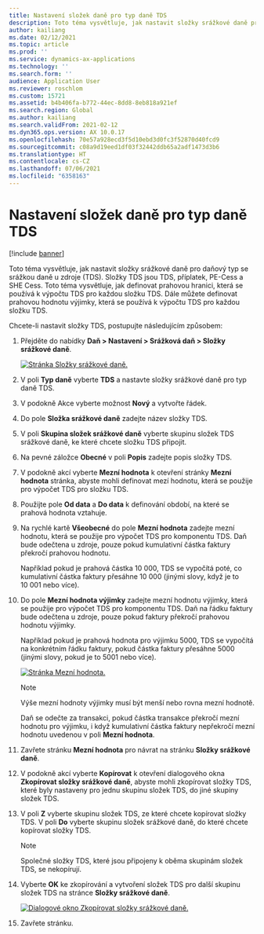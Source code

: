 ```yaml
---
title: Nastavení složek daně pro typ daně TDS
description: Toto téma vysvětluje, jak nastavit složky srážkové daně pro daňový typ se srážkou daně u zdroje (TDS). Vysvětluje také, jak definovat prahovou hranici, která se používá k výpočtu TDS pro každou složku TDS.
author: kailiang
ms.date: 02/12/2021
ms.topic: article
ms.prod: ''
ms.service: dynamics-ax-applications
ms.technology: ''
ms.search.form: ''
audience: Application User
ms.reviewer: roschlom
ms.custom: 15721
ms.assetid: b4b406fa-b772-44ec-8dd8-8eb818a921ef
ms.search.region: Global
ms.author: kailiang
ms.search.validFrom: 2021-02-12
ms.dyn365.ops.version: AX 10.0.17
ms.openlocfilehash: 70e57a928ecd3f5d10ebd3d0fc3f52870d40fcd9
ms.sourcegitcommit: c08a9d19eed1df03f32442ddb65a2adf1473d3b6
ms.translationtype: HT
ms.contentlocale: cs-CZ
ms.lasthandoff: 07/06/2021
ms.locfileid: "6358163"
---
```

# <a name="set-up-tax-components-for-the-tds-tax-type"></a>Nastavení složek daně pro typ daně TDS

[!include [banner](../includes/banner.md)]

Toto téma vysvětluje, jak nastavit složky srážkové daně pro daňový typ se srážkou daně u zdroje (TDS). Složky TDS jsou TDS, příplatek, PE-Cess a SHE Cess. Toto téma vysvětluje, jak definovat prahovou hranici, která se používá k výpočtu TDS pro každou složku TDS. Dále můžete definovat prahovou hodnotu výjimky, která se používá k výpočtu TDS pro každou složku TDS.

Chcete-li nastavit složky TDS, postupujte následujícím způsobem:

1. Přejděte do nabídky **Daň \> Nastavení \> Srážková daň \> Složky srážkové daně**.

    [![Stránka Složky srážkové daně.](./media/apac-ind-TDS-9.png)](./media/apac-ind-TDS-9.png)

2. V poli **Typ daně** vyberte **TDS** a nastavte složky srážkové daně pro typ daně TDS.
3. V podokně Akce vyberte možnost **Nový** a vytvořte řádek.
4. Do pole **Složka srážkové daně** zadejte název složky TDS.
5. V poli **Skupina složek srážkové daně** vyberte skupinu složek TDS srážkové daně, ke které chcete složku TDS připojit.
6. Na pevné záložce **Obecné** v poli **Popis** zadejte popis složky TDS.
7. V podokně akcí vyberte **Mezní hodnota** k otevření stránky **Mezní hodnota** stránka, abyste mohli definovat mezí hodnotu, která se použije pro výpočet TDS pro složku TDS.
8. Použijte pole **Od data** a **Do data** k definování období, na které se prahová hodnota vztahuje.
9. Na rychlé kartě **Všeobecné** do pole **Mezní hodnota** zadejte mezní hodnotu, která se použije pro výpočet TDS pro komponentu TDS. Daň bude odečtena u zdroje, pouze pokud kumulativní částka faktury překročí prahovou hodnotu.

    Například pokud je prahová částka 10 000, TDS se vypočítá poté, co kumulativní částka faktury přesáhne 10 000 (jinými slovy, když je to 10 001 nebo více).

10. Do pole **Mezní hodnota výjimky** zadejte mezní hodnotu výjimky, která se použije pro výpočet TDS pro komponentu TDS. Daň na řádku faktury bude odečtena u zdroje, pouze pokud faktury překročí prahovou hodnotu výjimky.

    Například pokud je prahová hodnota pro výjimku 5000, TDS se vypočítá na konkrétním řádku faktury, pokud částka faktury přesáhne 5000 (jinými slovy, pokud je to 5001 nebo více).

    [![Stránka Mezní hodnota.](./media/apac-ind-TDS-10.png)](./media/apac-ind-TDS-10.png)

    > [!NOTE]
    > Výše mezní hodnoty výjimky musí být menší nebo rovna mezní hodnotě.
    >
    > Daň se odečte za transakci, pokud částka transakce překročí mezní hodnotu pro výjimku, i když kumulativní částka faktury nepřekročí mezní hodnotu uvedenou v poli **Mezní hodnota**.

11. Zavřete stránku **Mezní hodnota** pro návrat na stránku **Složky srážkové daně**.
12. V podokně akcí vyberte **Kopírovat** k otevření dialogového okna **Zkopírovat složky srážkové daně**, abyste mohli zkopírovat složky TDS, které byly nastaveny pro jednu skupinu složek TDS, do jiné skupiny složek TDS.
13. V poli **Z** vyberte skupinu složek TDS, ze které chcete kopírovat složky TDS. V poli **Do** vyberte skupinu složek srážkové daně, do které chcete kopírovat složky TDS.

    > [!NOTE]
    > Společné složky TDS, které jsou připojeny k oběma skupinám složek TDS, se nekopírují.

14. Vyberte **OK** ke zkopírování a vytvoření složek TDS pro další skupinu složek TDS na stránce **Složky srážkové daně**.

    [![Dialogové okno Zkopírovat složky srážkové daně.](./media/apac-ind-TDS-11.png)](./media/apac-ind-TDS-11.png)

15. Zavřete stránku.
